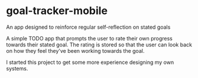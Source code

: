 # goal-tracker-mobile
An app designed to reinforce regular self-reflection on stated goals

A simple TODO app that prompts the user to rate their own progress towards their stated goal. The rating is stored so that the user can look back on how they feel they've been working towards the goal.

I started this project to get some more experience designing my own systems.
